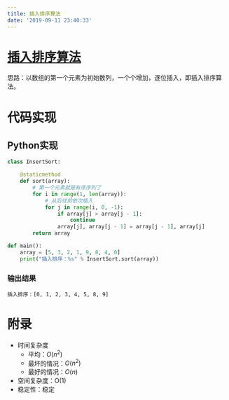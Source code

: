 ```yaml
---
title: 插入排序算法
date: '2019-09-11 23:40:33'
---
```


# [插入排序算法](https://baike.baidu.com/item/%E6%8F%92%E5%85%A5%E6%8E%92%E5%BA%8F/7214992?fr=aladdin)

思路：以数组的第一个元素为初始数列，一个个增加，逐位插入，即插入排序算法。

# 代码实现

## Python实现

```python
class InsertSort:

    @staticmethod
    def sort(array):
        # 第一个元素就是有序序列了
        for i in range(1, len(array)):
            # 从后往前依次插入
            for j in range(i, 0, -1):
                if array[j] > array[j - 1]:
                    continue
                array[j], array[j - 1] = array[j - 1], array[j]
        return array

def main():
    array = [5, 3, 2, 1, 9, 8, 4, 0]
    print("插入排序：%s" % InsertSort.sort(array))
```

### 输出结果

```
插入排序：[0, 1, 2, 3, 4, 5, 8, 9]
```

# 附录

 - 时间复杂度
     - 平均：$O(n^2)$
     - 最坏的情况：$O(n^2)$
     - 最好的情况：$O(n)$
 - 空间复杂度：O(1)
 - 稳定性：稳定